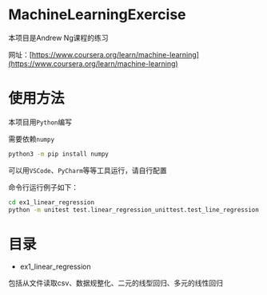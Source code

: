 # MachineLearningExercise

本项目是Andrew Ng课程的练习

网址：[https://www.coursera.org/learn/machine-learning](https://www.coursera.org/learn/machine-learning)

# 使用方法

本项目用`Python`编写

需要依赖`numpy`

```Bash
python3 -m pip install numpy
```

可以用`VSCode`、`PyCharm`等等工具运行，请自行配置

命令行运行例子如下：

```Bash
cd ex1_linear_regression
python -m unitest test.linear_regression_unittest.test_line_regression
```

# 目录

* ex1_linear_regression

包括从文件读取csv、数据规整化、二元的线型回归、多元的线性回归
